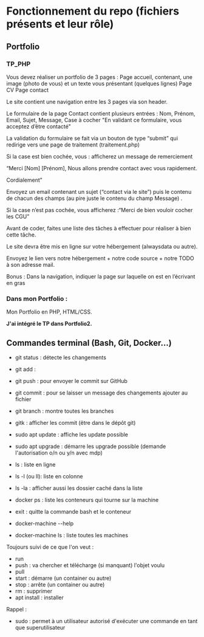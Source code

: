 # Fonctionnement du repo (fichiers présents et leur rôle)

## Portfolio

### TP_PHP

Vous devez réaliser un portfolio de 3 pages :
Page accueil, contenant, une image (photo de vous) et un texte vous présentant (quelques lignes)
Page CV
Page contact

Le site contient une navigation entre les 3 pages via son header.


Le formulaire de la page Contact contient plusieurs entrées : Nom, Prénom, Email, Sujet, Message, Case à cocher "En validant ce formulaire, vous acceptez d’être contacté"

La validation du formulaire se fait via un bouton de type “submit” qui redirige vers une page de traitement (traitement.php)

Si la case est bien cochée, vous : afficherez un message de remerciement 

“Merci [Nom] [Prénom],
Nous allons prendre contact avec vous rapidement.

Cordialement”

Envoyez un email contenant un sujet (“contact via le site”) puis le contenu de chacun des champs (au pire juste le contenu du champ Message) .

Si la case n’est pas cochée, vous afficherez :“Merci de bien vouloir cocher les CGU”

Avant de coder, faites une liste des tâches à effectuer pour réaliser à bien cette tâche.

Le site devra être mis en ligne sur votre hébergement (alwaysdata ou autre).

Envoyez le lien vers notre hébergement + notre code source + notre TODO à son adresse mail.

Bonus : Dans la navigation, indiquer la page sur laquelle on est en l’écrivant en gras

### Dans mon Portfolio :

Mon Portfolio en PHP, HTML/CSS.

**J'ai intégré le TP dans Portfolio2.**

## Commandes terminal (Bash, Git, Docker...)

* git status  : détecte les changements
* git add  :
* git push : pour envoyer le commit sur GitHub
* git commit  : pour se laisser un message des changements ajouter au fichier
* git branch  : montre toutes les branches
* gitk  : afficher les commit (être dans le dépôt git)
* sudo apt update  : affiche les update possible
* sudo apt upgrade  : démarre les upgrade possible (demande l'autorisation o/n ou y/n avec mdp)


* ls  : liste en ligne
* ls -l (ou ll): liste en colonne 
* ls -la : afficher aussi les dossier caché dans la liste
* docker ps  : liste les conteneurs qui tourne sur la machine
* exit  : quitte la commande bash et le conteneur
* docker-machine --help
* docker-machine ls  : liste toutes les machines

Toujours suivi de ce que l'on veut :
* run
* push  : va chercher et télécharge (si manquant) l'objet voulu
* pull
* start  : démarre (un container ou autre)
* stop  : arrête (un container ou autre)
* rm  : supprimer
* apt install  : installer

Rappel :
* sudo  : permet à un utilisateur autorisé d'exécuter une commande en tant que superutilisateur
